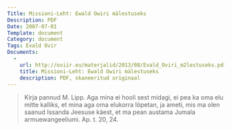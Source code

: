 ```yaml
---
Title: Missioni-Leht: Ewald Owiri mälestuseks
Description: PDF
Date: 2007-07-01
Template: document
Category: document
Tags: Evald Ovir
Documents:
  -
    url: http://oviir.eu/materjalid/2013/08/Evald_Oviri_m2lestuseks.pdf
    title: Missioni-Leht: Ewald Owiri mälestuseks
    description: PDF, skaneeritud originaal
---
```


<blockquote>

Kirja pannud M. Lipp.
Aga mina ei hooli sest midagi, ei pea ka oma elu mitte kalliks,
et mina aga oma elukorra löpetan, ja ameti, mis ma olen saanud Issanda Jeesuse käest,
et ma pean austama Jumala armuewangeeliumi. Ap. t. 20, 24.

</blockquote>
